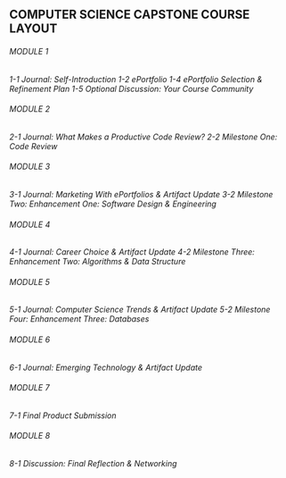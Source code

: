 ## COMPUTER SCIENCE CAPSTONE COURSE LAYOUT

###### MODULE 1
*1-1 Journal: Self-Introduction*
*1-2 ePortfolio*
*1-4 ePortfolio Selection & Refinement Plan*
*1-5 Optional Discussion: Your Course Community*
  
###### MODULE 2
*2-1 Journal: What Makes a Productive Code Review?*
*2-2 Milestone One: Code Review*

###### MODULE 3
*3-1 Journal: Marketing With ePortfolios & Artifact Update*
*3-2 Milestone Two: Enhancement One: Software Design & Engineering*
  
###### MODULE 4
*4-1 Journal: Career Choice & Artifact Update*
*4-2 Milestone Three: Enhancement Two: Algorithms & Data Structure*

###### MODULE 5
*5-1 Journal: Computer Science Trends & Artifact Update*
*5-2 Milestone Four: Enhancement Three: Databases*
  
###### MODULE 6
*6-1 Journal: Emerging Technology & Artifact Update*
  
###### MODULE 7
*7-1 Final Product Submission*
  
###### MODULE 8
*8-1 Discussion: Final Reflection & Networking*

